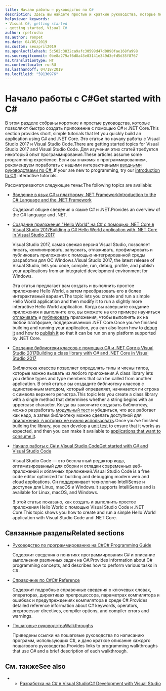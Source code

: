 ```yaml
---
title: Начало работы — руководство по C#
description: Здесь вы найдете простые и краткие руководства, которые помогут вам быстро познакомиться с базовыми понятиями языка C# и начать писать приложения .NET Core.
helpviewer_keywords:
- Visual C#, getting started
- getting started, Visual C#
author: rpetrusha
ms.author: ronpet
ms.date: 04/05/2019
ms.custom: seoapril2019
ms.openlocfilehash: 5c502c3832ca9afc30599d47d0890fae168fa998
ms.sourcegitcommit: 0be8a279af6d8a43e03141e349d3efd5d35f8767
ms.translationtype: HT
ms.contentlocale: ru-RU
ms.lasthandoff: 04/18/2019
ms.locfileid: "59130976"
---
```

# <a name="get-started-with-c"></a><span data-ttu-id="ddee2-103">Начало работы с C\#</span><span class="sxs-lookup"><span data-stu-id="ddee2-103">Get started with C\#</span></span>

<span data-ttu-id="ddee2-104">В этом разделе собраны короткие и простые руководства, которые позволяют быстро создать приложение с помощью C# и .NET Core.</span><span class="sxs-lookup"><span data-stu-id="ddee2-104">This section provides short, simple tutorials that let you quickly build an application using C# and .NET Core.</span></span> <span data-ttu-id="ddee2-105">Это статьи по началу работы с Visual Studio 2017 и Visual Studio Code.</span><span class="sxs-lookup"><span data-stu-id="ddee2-105">There are getting started topics for Visual Studio 2017 and Visual Studio Code.</span></span> <span data-ttu-id="ddee2-106">Для изучения этих статей требуется некоторый опыт программирования.</span><span class="sxs-lookup"><span data-stu-id="ddee2-106">These articles assume some programming experience.</span></span> <span data-ttu-id="ddee2-107">Если вы знакомы с программированием, рекомендуем поработать с нашими интерактивными [вводными руководствами по C# ](../tutorials/intro-to-csharp/index.md).</span><span class="sxs-lookup"><span data-stu-id="ddee2-107">If your are new to programming, try our [introduction to C#](../tutorials/intro-to-csharp/index.md) interactive tutorials.</span></span>

<span data-ttu-id="ddee2-108">Рассматриваются следующие темы:</span><span class="sxs-lookup"><span data-stu-id="ddee2-108">The following topics are available:</span></span>

* [<span data-ttu-id="ddee2-109">Введение в язык C# и платформу .NET Framework</span><span class="sxs-lookup"><span data-stu-id="ddee2-109">Introduction to the C# Language and the .NET Framework</span></span>](introduction-to-the-csharp-language-and-the-net-framework.md)

     <span data-ttu-id="ddee2-110">Содержит общие сведения о языке C# и .NET.</span><span class="sxs-lookup"><span data-stu-id="ddee2-110">Provides an overview of the C# language and .NET.</span></span>

* [<span data-ttu-id="ddee2-111">Создание приложения "Hello World" на C# с помощью .NET Core в Visual Studio 2017</span><span class="sxs-lookup"><span data-stu-id="ddee2-111">Building a C# Hello World application with .NET Core in Visual Studio 2017</span></span>](../../core/tutorials/with-visual-studio.md)

   <span data-ttu-id="ddee2-112">Visual Studio 2017, самая свежая версия Visual Studio, позволяет писать, компилировать, запускать, отлаживать, профилировать и публиковать приложения с помощью интегрированной среды разработки для ОС Windows.</span><span class="sxs-lookup"><span data-stu-id="ddee2-112">Visual Studio 2017, the latest release of Visual Studio, lets you code, compile, run, debug, profile, and publish your applications from an integrated development environment for Windows.</span></span>

   <span data-ttu-id="ddee2-113">Эта статья предлагает вам создать и выполнить простое приложение Hello World, а затем преобразовать его в более интерактивный вариант.</span><span class="sxs-lookup"><span data-stu-id="ddee2-113">The topic lets you create and run a simple Hello World application and then modify it to run a slightly more interactive Hello World application.</span></span> <span data-ttu-id="ddee2-114">Когда вы завершите создание приложения и выполните его, вы сможете на его примере научиться [отлаживать](../../core/tutorials/debugging-with-visual-studio.md) и [публиковать](../../core/tutorials/publishing-with-visual-studio.md) приложения, чтобы выполнять их на любой платформе, поддерживаемой .NET Core.</span><span class="sxs-lookup"><span data-stu-id="ddee2-114">Once you've finished building and running your application, you can also learn how to [debug it](../../core/tutorials/debugging-with-visual-studio.md) and how to [publish it](../../core/tutorials/publishing-with-visual-studio.md) so that it can be run on any platform supported by .NET Core.</span></span>

* [<span data-ttu-id="ddee2-115">Создание библиотеки классов с помощью C# и .NET Core в Visual Studio 2017</span><span class="sxs-lookup"><span data-stu-id="ddee2-115">Building a class library with C# and .NET Core in Visual Studio 2017</span></span>](../../core/tutorials/library-with-visual-studio.md)

   <span data-ttu-id="ddee2-116">Библиотека классов позволяет определять типы и члены типов, которые можно вызвать из любого приложения.</span><span class="sxs-lookup"><span data-stu-id="ddee2-116">A class library lets you define types and type members that can be called from another application.</span></span> <span data-ttu-id="ddee2-117">В этой статье вы создадите библиотеку классов с единственным методом, который определяет, начинается ли строка с символа верхнего регистра.</span><span class="sxs-lookup"><span data-stu-id="ddee2-117">This topic lets you create a class library with a single method that determines whether a string begins with an uppercase character.</span></span> <span data-ttu-id="ddee2-118">Когда вы закончите создавать библиотеку, можно разработать [модульный тест](../../core/tutorials/testing-library-with-visual-studio.md) и убедиться, что все работает как надо, а затем библиотеку можно сделать доступной для [приложений, в которых ее нужно использовать](../../core/tutorials/consuming-library-with-visual-studio.md).</span><span class="sxs-lookup"><span data-stu-id="ddee2-118">Once you've finished building the library, you can develop a [unit test](../../core/tutorials/testing-library-with-visual-studio.md) to ensure that it works as expected, and then you can make it available to [applications that want to consume it](../../core/tutorials/consuming-library-with-visual-studio.md).</span></span>

* [<span data-ttu-id="ddee2-119">Начало работы с C# и Visual Studio Code</span><span class="sxs-lookup"><span data-stu-id="ddee2-119">Get started with C# and Visual Studio Code</span></span>](../../core/tutorials/with-visual-studio-code.md)

   <span data-ttu-id="ddee2-120">Visual Studio Code — это бесплатный редактор кода, оптимизированный для сборки и отладки современных веб-приложений и облачных приложений.</span><span class="sxs-lookup"><span data-stu-id="ddee2-120">Visual Studio Code is a free code editor optimized for building and debugging modern web and cloud applications.</span></span> <span data-ttu-id="ddee2-121">Он поддерживает технологию IntelliSense и доступен для Linux, macOS и Windows.</span><span class="sxs-lookup"><span data-stu-id="ddee2-121">It supports IntelliSense and is available for Linux, macOS, and Windows.</span></span>

   <span data-ttu-id="ddee2-122">В этой статье показано, как создать и выполнить простое приложения Hello World с помощью Visual Studio Code и .NET Core.</span><span class="sxs-lookup"><span data-stu-id="ddee2-122">This topic shows you how to create and run a simple Hello World application with Visual Studio Code and .NET Core.</span></span>

## <a name="related-sections"></a><span data-ttu-id="ddee2-123">Связанные разделы</span><span class="sxs-lookup"><span data-stu-id="ddee2-123">Related sections</span></span>

* [<span data-ttu-id="ddee2-124">Руководство по программированию на C#</span><span class="sxs-lookup"><span data-stu-id="ddee2-124">C# Programming Guide</span></span>](../../csharp/programming-guide/index.md)

    <span data-ttu-id="ddee2-125">Содержит сведения о понятиях программирования C# и описание выполнения различных задач на C#.</span><span class="sxs-lookup"><span data-stu-id="ddee2-125">Provides information about C# programming concepts, and describes how to perform various tasks in C#.</span></span>

* [<span data-ttu-id="ddee2-126">Справочник по C#</span><span class="sxs-lookup"><span data-stu-id="ddee2-126">C# Reference</span></span>](../../csharp/language-reference/index.md)

    <span data-ttu-id="ddee2-127">Содержит подробные справочные сведения о ключевых словах, операторах, директивах препроцессора, параметрах компилятора и ошибках и предупреждениях компилятора в среде C#.</span><span class="sxs-lookup"><span data-stu-id="ddee2-127">Provides detailed reference information about C# keywords, operators, preprocessor directives, compiler options, and compiler errors and warnings.</span></span>

* [<span data-ttu-id="ddee2-128">Пошаговые руководства</span><span class="sxs-lookup"><span data-stu-id="ddee2-128">Walkthroughs</span></span>](../../csharp/walkthroughs.md)

    <span data-ttu-id="ddee2-129">Приведены ссылки на пошаговые руководства по написанию программ, использующих C#, и дано краткое описание каждого пошагового руководства.</span><span class="sxs-lookup"><span data-stu-id="ddee2-129">Provides links to programming walkthroughs that use C# and a brief description of each walkthrough.</span></span>

## <a name="see-also"></a><span data-ttu-id="ddee2-130">См. также</span><span class="sxs-lookup"><span data-stu-id="ddee2-130">See also</span></span>

- * [<span data-ttu-id="ddee2-131">Разработка на C# в Visual Studio</span><span class="sxs-lookup"><span data-stu-id="ddee2-131">C# Development with Visual Studio</span></span>](/visualstudio/get-started/csharp/)
